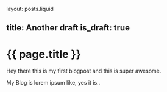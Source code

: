 layout: posts.liquid

title: Another draft
is_draft: true
---
# {{ page.title }}

Hey there this is my first blogpost and this is super awesome.

My Blog is lorem ipsum like, yes it is..
